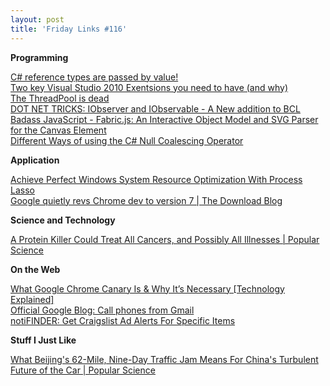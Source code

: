 ```yaml
---
layout: post
title: 'Friday Links #116'
---
```

**Programming**

[C# reference types are passed by value!](http://www.mbaldinger.com/post/C-reference-types-are-passed-by-value!.aspx)   
[Two key Visual Studio 2010 Exentsions you need to have (and why)](http://www.pchenry.com/Default.aspx?tabid=36&EntryID=328)   
[The ThreadPool is dead ](http://www.thejoyofcode.com/The_ThreadPool_is_dead.aspx)   
[DOT NET TRICKS: IObserver and IObservable - A New addition to BCL](http://www.abhisheksur.com/2010/08/iobserver-and-iobservable-new-addition.html)   
[Badass JavaScript - Fabric.js: An Interactive Object Model and SVG Parser for the Canvas Element](http://badassjs.com/post/1021168983/fabric-js-an-interactive-object-model-and-svg-parser)   
[Different Ways of using the C# Null Coalescing Operator](http://www.devcurry.com/2010/08/different-ways-of-using-c-null.html)

**Application**

[Achieve Perfect Windows System Resource Optimization With Process Lasso](http://www.makeuseof.com/tag/achieve-perfect-windows-system-resource-optimization-process-lasso/)   
[Google quietly revs Chrome dev to version 7 | The Download Blog ](http://download.cnet.com/8301-2007_4-20014934-12.html?part=rss&subj=news&tag=2547-1_3-0-20)

**Science and Technology**

[A Protein Killer Could Treat All Cancers, and Possibly All Illnesses | Popular Science](http://www.popsci.com/science/article/2010-07/rx-every-disease)

**On the Web**

[What Google Chrome Canary Is & Why It’s Necessary [Technology Explained]](http://www.makeuseof.com/tag/google-chrome-canary-technology-explained/)   
[Official Google Blog: Call phones from Gmail](http://googleblog.blogspot.com/2010/08/call-phones-from-gmail.html?utm_source=feedburner&utm_medium=feed&utm_campaign=Feed%3A+blogspot%2FMKuf+%28Official+Google+Blog%29)   
[notiFINDER: Get Craigslist Ad Alerts For Specific Items](http://www.makeuseof.com/dir/notifinder-craigslist-ad-alert/)

**Stuff I Just Like**

[What Beijing's 62-Mile, Nine-Day Traffic Jam Means For China's Turbulent Future of the Car | Popular Science](http://www.popsci.com/science/article/2010-08/62-mile-nine-day-traffic-jam-spells-disaster-communter-promise-chinas-auto-industry)

